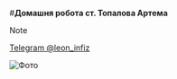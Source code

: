 #**Домашня робота ст. Топалова Артема**

>[!NOTE]
>[Telegram @leon_infiz](https://t.me/leon_infiz)

![Фото](https://i.imgur.com/L6aixtk.png)
